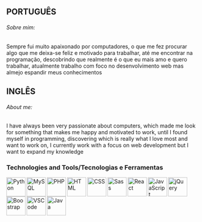 <link rel="stylesheet" type='text/css' href="https://cdn.jsdelivr.net/gh/devicons/devicon@latest/devicon.min.css" />
          
<h2>PORTUGUÊS</h2>

<h6>Sobre mim:</h6>

<p>Sempre fui muito apaixonado por computadores, o que me fez procurar algo que me deixa-se feliz e motivado para trabalhar, até me encontrar na programação, descobrindo
que realmente é o que eu mais amo e quero trabalhar, atualmente trabalho com foco no desenvolvimento web mas almejo espandir meus conhecimentos</p>

<h2>INGLÊS</h2>

<h6>About me:</h6>

<p>I have always been very passionate about computers, which made me look for something that makes me happy and motivated to work, until I found myself in programming, discovering
which is really what I love most and want to work on, I currently work with a focus on web development but I want to expand my knowledge</p>



### Technologies and Tools/Tecnologias e Ferramentas

<img align="left" alt="Python" width="50px" src="https://cdn.jsdelivr.net/gh/devicons/devicon@latest/icons/python/python-original-wordmark.svg" />
<img align="left" alt="MySQL" width="50px" src="https://cdn.jsdelivr.net/gh/devicons/devicon@latest/icons/mysql/mysql-original-wordmark.svg" />
<img align="left" alt="PHP" width="50px" src="https://cdn.jsdelivr.net/gh/devicons/devicon@latest/icons/php/php-original.svg" />
<img align="left" alt="HTML" width="50px" src="https://cdn.jsdelivr.net/gh/devicons/devicon@latest/icons/html5/html5-plain-wordmark.svg" />
<img align="left" alt="CSS" width="50px" src="https://cdn.jsdelivr.net/gh/devicons/devicon@latest/icons/css3/css3-plain-wordmark.svg" />
<img align="left" alt="Sass" width="50px" src="https://cdn.jsdelivr.net/gh/devicons/devicon@latest/icons/sass/sass-original.svg" />
<img align="left" alt="React" width="50px" src="https://cdn.jsdelivr.net/gh/devicons/devicon@latest/icons/react/react-original-wordmark.svg" />
<img align="left" alt="JavaScript" width="50px" src="https://cdn.jsdelivr.net/gh/devicons/devicon@latest/icons/javascript/javascript-plain.svg" />
<img align="left" alt="jQuery" width="50px" src="https://cdn.jsdelivr.net/gh/devicons/devicon@latest/icons/jquery/jquery-original-wordmark.svg" />
<img align="left" alt="Boostrap" width="50px" src="https://cdn.jsdelivr.net/gh/devicons/devicon@latest/icons/bootstrap/bootstrap-original.svg" />
<img align="left" alt="VSCode" width="50px" src="https://cdn.jsdelivr.net/gh/devicons/devicon@latest/icons/vscode/vscode-original.svg" />
<img align="left" alt="Java" width="50px" src="https://cdn.jsdelivr.net/gh/devicons/devicon@latest/icons/java/java-original-wordmark.svg" />
